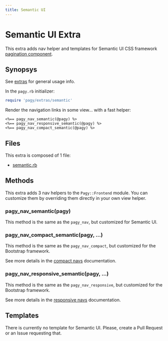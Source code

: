 ```yaml
---
title: Semantic UI
---
```

# Semantic UI Extra

This extra adds nav helper and templates for Semantic UI CSS framework [pagination component](https://semantic-ui.com/collections/menu.html).

## Synopsys

See [extras](../extras.md) for general usage info.

In the `pagy.rb` initializer:

```ruby
require 'pagy/extras/semantic'
```

Render the navigation links in some view...
with a fast helper:

```erb
<%== pagy_nav_semantic(@pagy) %>
<%== pagy_nav_responsive_semantic(@pagy) %>
<%== pagy_nav_compact_semantic(@pagy) %>
```

## Files

This extra is composed of 1 file:

- [semantic.rb](https://github.com/ddnexus/pagy/blob/master/lib/pagy/extras/semantic.rb)

## Methods

This extra adds 3 nav helpers to the `Pagy::Frontend` module. You can customize them by overriding them directly in your own view helper.

### pagy_nav_semantic(pagy)

This method is the same as the `pagy_nav`, but customized for Semantic UI.

### pagy_nav_compact_semantic(pagy, ...)

This method is the same as the `pagy_nav_compact`, but customized for the Bootstrap framework.

See more details in the [compact navs](navs.md#compact-navs) documentation.

### pagy_nav_responsive_semantic(pagy, ...)

This method is the same as the `pagy_nav_responsive`, but customized for the Bootstrap framework.

See more details in the [responsive navs](navs.md#responsive-navs) documentation.

## Templates

There is currently no template for Semantic UI. Please, create a Pull Request or an Issue requesting that.
